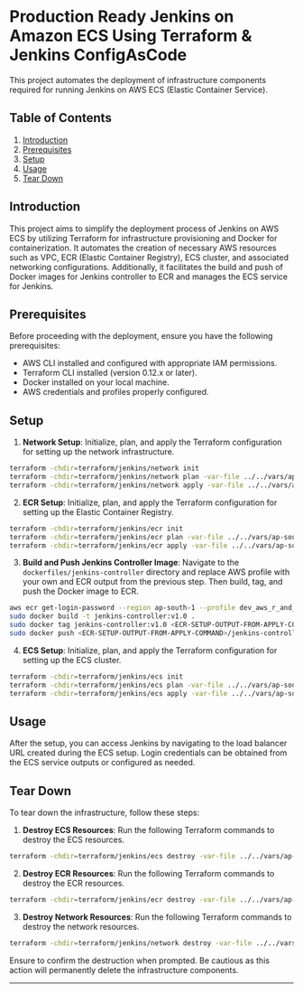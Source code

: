 # Production Ready Jenkins on Amazon ECS Using Terraform & Jenkins ConfigAsCode

This project automates the deployment of infrastructure components required for running Jenkins on AWS ECS (Elastic Container Service).

## Table of Contents

1. [Introduction](#introduction)
2. [Prerequisites](#prerequisites)
3. [Setup](#setup)
4. [Usage](#usage)
5. [Tear Down](#tear-down)

## Introduction

This project aims to simplify the deployment process of Jenkins on AWS ECS by utilizing Terraform for infrastructure provisioning and Docker for containerization. It automates the creation of necessary AWS resources such as VPC, ECR (Elastic Container Registry), ECS cluster, and associated networking configurations. Additionally, it facilitates the build and push of Docker images for Jenkins controller to ECR and manages the ECS service for Jenkins.

## Prerequisites

Before proceeding with the deployment, ensure you have the following prerequisites:

- AWS CLI installed and configured with appropriate IAM permissions.
- Terraform CLI installed (version 0.12.x or later).
- Docker installed on your local machine.
- AWS credentials and profiles properly configured.

## Setup

1. **Network Setup**: Initialize, plan, and apply the Terraform configuration for setting up the network infrastructure.

```bash
terraform -chdir=terraform/jenkins/network init
terraform -chdir=terraform/jenkins/network plan -var-file ../../vars/ap-south-1/prod/network.tfvars
terraform -chdir=terraform/jenkins/network apply -var-file ../../vars/ap-south-1/prod/network.tfvars
```

2. **ECR Setup**: Initialize, plan, and apply the Terraform configuration for setting up the Elastic Container Registry.

```bash
terraform -chdir=terraform/jenkins/ecr init
terraform -chdir=terraform/jenkins/ecr plan -var-file ../../vars/ap-south-1/prod/ecr.tfvars
terraform -chdir=terraform/jenkins/ecr apply -var-file ../../vars/ap-south-1/prod/ecr.tfvars
```

3. **Build and Push Jenkins Controller Image**: Navigate to the `dockerfiles/jenkins-controller` directory and replace AWS profile with your own and ECR output from the previous step. Then build, tag, and push the Docker image to ECR.

```bash
aws ecr get-login-password --region ap-south-1 --profile dev_aws_r_and_d_account | sudo docker login --username AWS --password-stdin <ECR-SETUP-OUTPUT-FROM-APPLY-COMMAND>
sudo docker build -t jenkins-controller:v1.0 .
sudo docker tag jenkins-controller:v1.0 <ECR-SETUP-OUTPUT-FROM-APPLY-COMMAND>/jenkins-controller:v1.0
sudo docker push <ECR-SETUP-OUTPUT-FROM-APPLY-COMMAND>/jenkins-controller:v1.0
```

4. **ECS Setup**: Initialize, plan, and apply the Terraform configuration for setting up the ECS cluster.

```bash
terraform -chdir=terraform/jenkins/ecs init
terraform -chdir=terraform/jenkins/ecs plan -var-file ../../vars/ap-south-1/prod/ecs.tfvars
terraform -chdir=terraform/jenkins/ecs apply -var-file ../../vars/ap-south-1/prod/ecs.tfvars
```

## Usage

After the setup, you can access Jenkins by navigating to the load balancer URL created during the ECS setup. Login credentials can be obtained from the ECS service outputs or configured as needed.

## Tear Down

To tear down the infrastructure, follow these steps:

1. **Destroy ECS Resources**: Run the following Terraform commands to destroy the ECS resources.

```bash
terraform -chdir=terraform/jenkins/ecs destroy -var-file ../../vars/ap-south-1/prod/ecs.tfvars
```

2. **Destroy ECR Resources**: Run the following Terraform commands to destroy the ECR resources.

```bash
terraform -chdir=terraform/jenkins/ecr destroy -var-file ../../vars/ap-south-1/prod/ecr.tfvars
```

3. **Destroy Network Resources**: Run the following Terraform commands to destroy the network resources.

```bash
terraform -chdir=terraform/jenkins/network destroy -var-file ../../vars/ap-south-1/prod/network.tfvars
```

Ensure to confirm the destruction when prompted. Be cautious as this action will permanently delete the infrastructure components.

---